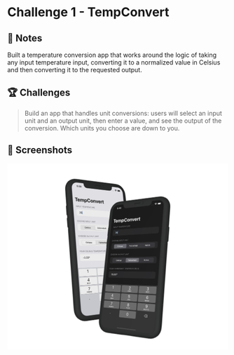 # Challenge 1 - TempConvert

## 📝 Notes

Built a temperature conversion app that works around the logic of taking any input temperature input, converting it to a normalized value in Celsius and then converting it to the requested output.

## 🏆 Challenges

> Build an app that handles unit conversions: users will select an input unit and an output unit, then enter a value, and see the output of the conversion.
> Which units you choose are down to you.

## 📸 Screenshots
<div align ="center">
<img src="/Assets/Mockup_TempConvert.png" width=800>
</div>